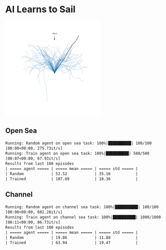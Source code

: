 # AI Learns to Sail
<img alt="logo" src="./imgs/open_sea.png" width="300px" />

## Open Sea

    Running: Random agent on open sea task: 100%|██████████| 100/100 [00:00<00:00, 275.73it/s]
    Running: Train agent on open sea task: 100%|██████████| 500/500 [00:07<00:00, 67.93it/s]
    Results from last 100 episodes
    | ===== agent ===== | ===== mean ===== | ===== std ===== |
    | Random            | 52.52            | 35.16           |
    | Trained           | 107.89           | 10.36           |
    
## Channel

    Running: Random agent on channel sea task: 100%|██████████| 100/100 [00:00<00:00, 602.28it/s]
    Running: Train agent on channel sea task: 100%|██████████| 1000/1000 [00:11<00:00, 86.73it/s]
    Results from last 100 episodes
    | ===== agent ===== | ===== mean ===== | ===== std ===== |
    | Random            | 19.86            | 11.88           |
    | Trained           | 63.94            | 19.47           |